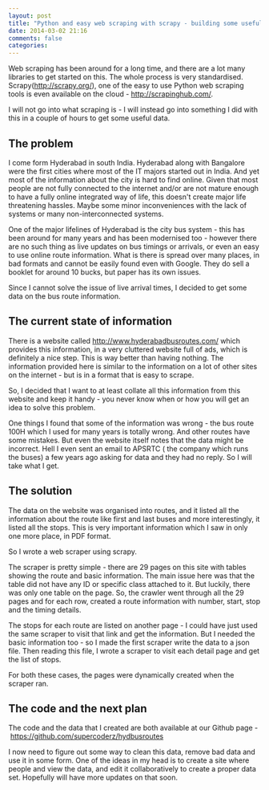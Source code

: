```yaml
---
layout: post
title: "Python and easy web scraping with scrapy - building some useful data sets of Hyderabad bus routes"
date: 2014-03-02 21:16
comments: false
categories:
---
```


Web scraping has been around for a long time, and there are a lot many libraries to get started on this. The whole process is very standardised. Scrapy(<a href="http://scrapy.org/">http://scrapy.org/</a>), one of the easy to use Python web scraping tools is even available on the cloud - <a href="http://scrapinghub.com/">http://scrapinghub.com/</a>.

I will not go into what scraping is - I will instead go into something I did with this in a couple of hours to get some useful data.

<!--more-->
<h2>The problem</h2>
I come form Hyderabad in south India. Hyderabad along with Bangalore were the first cities where most of the IT majors started out in India. And yet most of the information about the city is hard to find online. Given that most people are not fully connected to the internet and/or are not mature enough to have a fully online integrated way of life, this doesn't create major life threatening hassles. Maybe some minor inconveniences with the lack of systems or many non-interconnected systems.

One of the major lifelines of Hyderabad is the city bus system - this has been around for many years and has been modernised too - however there are no such thing as live updates on bus timings or arrivals, or even an easy to use online route information. What is there is spread over many places, in bad formats and cannot be easily found even with Google. They do sell a booklet for around 10 bucks, but paper has its own issues.

Since I cannot solve the issue of live arrival times, I decided to get some data on the bus route information.
<h2>The current state of information</h2>
There is a website called <a href="http://www.hyderabadbusroutes.com/">http://www.hyderabadbusroutes.com/</a> which provides this information, in a very cluttered website full of ads, which is definitely a nice step. This is way better than having nothing. The information provided here is similar to the information on a lot of other sites on the internet - but is in a format that is easy to scrape.

So, I decided that I want to at least collate all this information from this website and keep it handy - you never know when or how you will get an idea to solve this problem.

One things I found that some of the information was wrong - the bus route 100H which I used for many years is totally wrong. And other routes have some mistakes. But even the website itself notes that the data might be incorrect. Hell I even sent an email to APSRTC ( the company which runs the buses) a few years ago asking for data and they had no reply. So I will take what I get.
<h2>The solution</h2>
The data on the website was organised into routes, and it listed all the information about the route like first and last buses and more interestingly, it listed all the stops. This is very important information which I saw in only one more place, in PDF format.

So I wrote a web scraper using scrapy.

The scraper is pretty simple - there are 29 pages on this site with tables showing the route and basic information. The main issue here was that the table did not have any ID or specific class attached to it. But luckily, there was only one table on the page. So, the crawler went through all the 29 pages and for each row, created a route information with number, start, stop and the timing details.

The stops for each route are listed on another page - I could have just used the same scraper to visit that link and get the information. But I needed the basic information too - so I made the first scraper write the data to a json file. Then reading this file, I wrote a scraper to visit each detail page and get the list of stops.

For both these cases, the pages were dynamically created when the scraper ran.
<h2>The code and the next plan</h2>
The code and the data that I created are both available at our Github page - <a href="https://github.com/supercoderz/hydbusroutes">https://github.com/supercoderz/hydbusroutes</a>

I now need to figure out some way to clean this data, remove bad data and use it in some form. One of the ideas in my head is to create a site where people and view the data, and edit it collaboratively to create a proper data set. Hopefully will have more updates on that soon.
